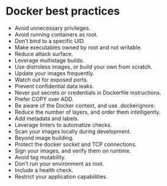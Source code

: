 # Docker best practices
- Avoid unnecessary privileges.
- Avoid running containers as root.
- Don’t bind to a specific UID.
- Make executables owned by root and not writable.
- Reduce attack surface.
- Leverage multistage builds.
- Use distroless images, or build your own from scratch.
- Update your images frequently.
- Watch out for exposed ports.
- Prevent confidential data leaks.
- Never put secrets or credentials in Dockerfile instructions.
- Prefer COPY over ADD.
- Be aware of the Docker context, and use .dockerignore.
- Reduce the number of layers, and order them intelligently.
- Add metadata and labels.
- Leverage linters to automatize checks.
- Scan your images locally during development.
- Beyond image building.
- Protect the docker socket and TCP connections.
- Sign your images, and verify them on runtime.
- Avoid tag mutability.
- Don’t run your environment as root.
- Include a health check.
- Restrict your application capabilities.
